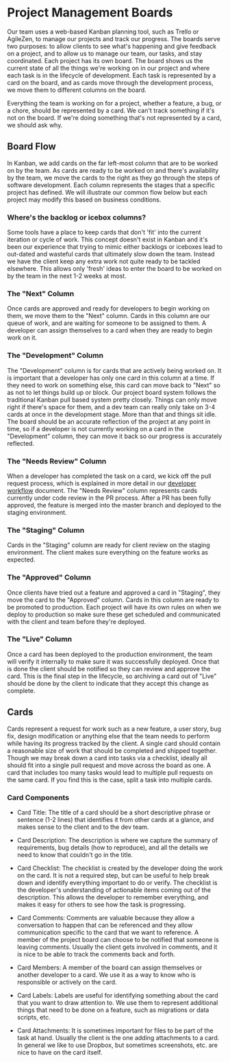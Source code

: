 # Project Management Boards

Our team uses a web-based Kanban planning tool, such as Trello or AgileZen, to manage our projects and track our progress. The boards serve two purposes: to allow clients to see what's happening and give feedback on a project, and to allow us to manage our team, our tasks, and stay coordinated. Each project has its own board. The board shows us the current state of all the things we're working on in our project and where each task is in the lifecycle of development. Each task is represented by a card on the board, and as cards move through the development process, we move them to different columns on the board.

Everything the team is working on for a project, whether a feature, a bug, or a chore, should be represented by a card. We can't track something if it's not on the board. If we're doing something that's not represented by a card, we should ask why.

## Board Flow

In Kanban, we add cards on the far left-most column that are to be worked on by the team. As cards are ready to be worked on and there's availability by the team, we move the cards to the right as they go through the steps of software development.  Each column represents the stages that a specific project has defined.  We will illustrate our common flow below but each project may modify this based on business conditions.

### Where's the backlog or icebox columns?

Some tools have a place to keep cards that don't 'fit' into the current iteration or cycle of work.  This concept doesn't exist in Kanban and it's been our experience that trying to mimic either backlogs or iceboxes lead to out-dated and wasteful cards that ultimately slow down the team.  Instead we have the client keep any extra work not quite ready to be tackled elsewhere.  This allows only 'fresh' ideas to enter the board to be worked on by the team in the next 1-2 weeks at most.

### The "Next" Column
Once cards are approved and ready for developers to begin working on them, we move them to the "Next" column. Cards in this column are our queue of work, and are waiting for someone to be assigned to them. A developer can assign themselves to a card when they are ready to begin work on it.

### The "Development" Column

The "Development" column is for cards that are actively being worked on. It is important that a developer has only one card in this column at a time. If they need to work on something else, this card can move back to "Next" so as not to let things build up or block. Our project board system follows the traditional Kanban pull based system pretty closely. Things can only move right if there's space for them, and a dev team can really only take on 3-4 cards at once in the development stage. More than that and things sit idle. The board should be an accurate reflection of the project at any point in time, so if a developer is not currently working on a card in the "Development" column, they can move it back so our progress is accurately reflected.

### The "Needs Review" Column

When a developer has completed the task on a card, we kick off the pull request process, which is explained in more detail in our [developer workflow](/developer-workflow.md) document. The "Needs Review" column represents cards currently under code review in the PR process. After a PR has been fully approved, the feature is merged into the master branch and deployed to the staging environment.

### The "Staging" Column

Cards in the "Staging" column are ready for client review on the staging environment. The client makes sure everything on the feature works as expected.

### The "Approved" Column

Once clients have tried out a feature and approved a card in "Staging", they move the card to the "Approved" column. Cards in this column are ready to be promoted to production. Each project will have its own rules on when we deploy to production so make sure these get scheduled and communicated with the client and team before they're deployed.

### The "Live" Column

Once a card has been deployed to the production environment, the team will verify it internally to make sure it was successfully deployed. Once that is done the client should be notified so they can review and approve the card. This is the final step in the lifecycle, so archiving a card out of "Live" should be done by the client to indicate that they accept this change as complete.

## Cards

Cards represent a request for work such as a new feature, a user story, bug fix, design modification or anything else that the team needs to perform while having its progress tracked by the client.
A single card should contain a reasonable size of work that should be completed and shipped together. Though we may break down a card into tasks via a checklist, ideally all should fit into a single pull request and move across the board as one. A card that includes too many tasks would lead to multiple pull requests on the same card. If you find this is the case, split a task into multiple cards.

### Card Components

* Card Title: The title of a card should be a short descriptive phrase or sentence (1-2 lines) that identifies it from other cards at a glance, and makes sense to the client and to the dev team.

* Card Description: The description is where we capture the summary of requirements, bug details (how to reproduce), and all the details we need to know that couldn't go in the title.

* Card Checklist: The checklist is created by the developer doing the work on the card. It is not a required step, but can be useful to help break down and identify everything important to do or verify. The checklist is the developer's understanding of actionable items coming out of the description. This allows the developer to remember everything, and makes it easy for others to see how the task is progressing.

* Card Comments: Comments are valuable because they allow a conversation to happen that can be referenced and they allow communication specific to the card that we want to reference. A member of the project board can choose to be notified that someone is leaving comments. Usually the client gets involved in comments, and it is nice to be able to track the comments back and forth.

* Card Members: A member of the board can assign themselves or another developer to a card. We use it as a way to know who is responsible or actively on the card.

* Card Labels: Labels are useful for identifying something about the card that you want to draw attention to. We use them to represent additional things that need to be done on a feature, such as migrations or data scripts, etc.

* Card Attachments: It is sometimes important for files to be part of the task at hand. Usually the client is the one adding attachments to a card. In general we like to use Dropbox, but sometimes screenshots, etc. are nice to have on the card itself.
